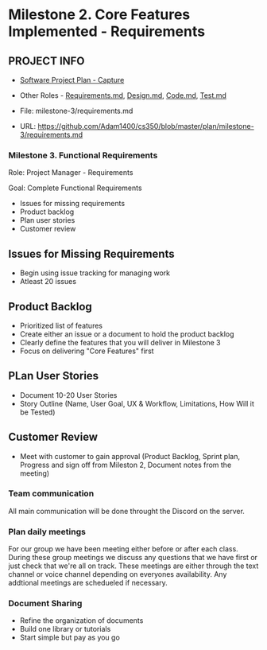 
# Milestone 2. Core Features Implemented - Requirements

## PROJECT INFO
* [Software Project Plan - Capture](https://capture350.herokuapp.com/)

* Other Roles - [Requirements.md](requirements.md), [Design.md](design.md), [Code.md](code.md), [Test.md](test.md)

* File: milestone-3/requirements.md

* URL: https://github.com/Adam1400/cs350/blob/master/plan/milestone-3/requirements.md

### Milestone 3. Functional Requirements

 Role: Project Manager - Requirements
 
 Goal: Complete Functional Requirements
 * Issues for missing requirements
 * Product backlog
 * Plan user stories
 * Customer review
 
## Issues for Missing Requirements
*  Begin using issue tracking for managing work
*  Atleast 20 issues

## Product Backlog
* Prioritized list of features
* Create either an issue or a document to hold the product backlog
* Clearly define the features that you will deliver in Milestone 3
* Focus on delivering "Core Features" first

## PLan User Stories
* Document 10-20 User Stories
* Story Outline (Name, User Goal, UX & Workflow, Limitations, How Will it be Tested)

## Customer Review
* Meet with customer to gain approval (Product Backlog, Sprint plan, Progress and sign off from Mileston 2, Document notes from the meeting)

### Team communication
All main communication will be done throught the Discord on the server.

### Plan daily meetings
For our group we have been meeting either before or after each class. During these group meetings we discuss any questions that we have first or just check that we're all on track. These meetings are either through the text channel or voice channel depending on everyones availability. Any addtional meetings are schedueled if necessary.

### Document Sharing
* Refine the organization of documents
* Build one library or tutorials
* Start simple but pay as you go
